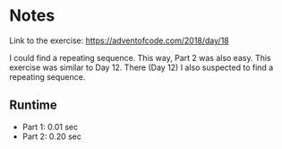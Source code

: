 Notes
=====

Link to the exercise: https://adventofcode.com/2018/day/18

I could find a repeating sequence. This way, Part 2 was also easy.
This exercise was similar to Day 12. There (Day 12) I also suspected
to find a repeating sequence.

Runtime
-------

* Part 1: 0.01 sec
* Part 2: 0.20 sec
